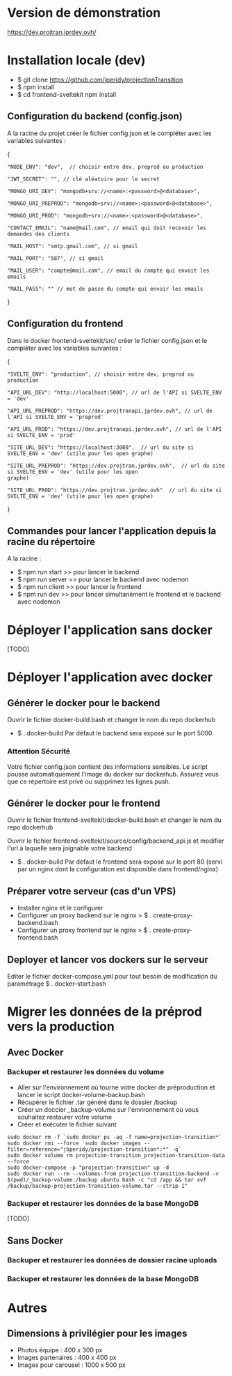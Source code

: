 # Version de démonstration

https://dev.projtran.jprdev.ovh/

# Installation locale (dev)

- $ git clone https://github.com/jperidy/projectionTransition
- $ npm install
- $ cd frontend-sveltekit npm install

## Configuration du backend (config.json)
A la racine du projet créer le fichier config.json et le compléter avec les variables suivantes :  

{

    "NODE_ENV": "dev",  // choisir entre dev, preprod ou production
    
    "JWT_SECRET": "", // clé aléatoire pour le secret
    
    "MONGO_URI_DEV": "mongodb+srv://<name>:<password>@<database>",
    
    "MONGO_URI_PREPROD": "mongodb+srv://<name>:<password>@<database>",
    
    "MONGO_URI_PROD": "mongodb+srv://<name>:<password>@<database>",
    
    "CONTACT_EMAIL": "name@mail.com", // email qui doit recevoir les demandes des clients
    
    "MAIL_HOST": "smtp.gmail.com", // si gmail
    
    "MAIL_PORT": "587", // si gmail
    
    "MAIL_USER": "compte@mail.com", // email du compte qui envoit les emails
    
    "MAIL_PASS": "" // mot de passe du compte qui envoir les emails

}

## Configuration du frontend
Dans le docker frontend-sveltekit/src/ créer le fichier config.json et le compléter avec les variables suivantes :

{

    "SVELTE_ENV": "production", // choisir entre dev, preprod ou production

    "API_URL_DEV": "http://localhost:5000", // url de l'API si SVELTE_ENV = 'dev'

    "API_URL_PREPROD": "https://dev.projtranapi.jprdev.ovh", // url de l'API si SVELTE_ENV = 'preprod'

    "API_URL_PROD": "https://dev.projtranapi.jprdev.ovh", // url de l'API si SVELTE_ENV = 'prod'

    "SITE_URL_DEV": "https://localhost:3000",  // url du site si SVELTE_ENV = 'dev' (utile pour les open graphe)

    "SITE_URL_PREPROD": "https://dev.projtran.jprdev.ovh",  // url du site si SVELTE_ENV = 'dev' (utile pour les open 
    graphe)

    "SITE_URL_PROD": "https://dev.projtran.jprdev.ovh"  // url du site si SVELTE_ENV = 'dev' (utile pour les open graphe)

}

## Commandes pour lancer l'application depuis la racine du répertoire
A la racine :
- $ npm run start >> pour lancer le backend
- $ npm run server >> pour lancer le backend avec nodemon
- $ npm run client >> pour lancer le frontend
- $ npm run dev >> pour lancer simultanément le frontend et le backend avec nodemon

# Déployer l'application sans docker

[TODO]

# Déployer l'application avec docker

## Générer le docker pour le backend
Ouvrir le fichier docker-build.bash et changer le nom du repo dockerhub
- $ . docker-build <version>
Par défaut le backend sera exposé sur le port 5000.
### Attention Sécurité
Votre fichier config.json contient des informations sensibles. Le script pousse automatiquement l'image du docker sur dockerhub. Assurez vous que ce répertoire est privé ou supprimez les lignes push.

## Générer le docker pour le frontend
Ouvrir le fichier frontend-sveltekit/docker-build.bash et changer le nom du repo dockerhub

Ouvrir le fichier frontend-sveltekit/source/config/backend_api.js et modifier l'url à laquelle sera joignable votre backend
- $ . docker-build <version>
Par défaut le frontend sera exposé sur le port 80 (servi par un nginx dont la configuration est disponible dans frontend/nginx)

## Préparer votre serveur (cas d'un VPS)
- Installer nginx et le configurer
- Configurer un proxy backend sur le nginx > $ . create-proxy-backend.bash <domain> <port>
- Configurer un proxy frontend sur le nginx > $ . create-proxy-frontend.bash <domain> <port>

## Deployer et lancer vos dockers sur le serveur
Editer le fichier docker-compose.yml pour tout besoin de modification du paramétrage
$ . docker-start.bash

# Migrer les données de la préprod vers la production

## Avec Docker
### Backuper et restaurer les données du volume
- Aller sur l'environnement où tourne votre docker de préproduction et lancer le script docker-volume-backup.bash
- Récupérer le fichier .tar généré dans le dossier /backup
- Créer un doccier _backup-volume sur l'environnement où vous souhaitez restaurer votre volume
- Créer et exécuter le fichier suivant
```
sudo docker rm -f `sudo docker ps -aq -f name=projection-transition*`
sudo docker rmi --force `sudo docker images --filter=reference="jbperidy/projection-transition*:*" -q`
sudo docker volume rm projection-transition_projection-transition-data --force
sudo docker-compose -p "projection-transition" up -d
sudo docker run --rm --volumes-from projection-transition-backend -v $(pwd)/_backup-volume:/backup ubuntu bash -c "cd /app && tar xvf /backup/backup-projection-transition-volume.tar --strip 1"
```
### Backuper et restaurer les données de la base MongoDB
[TODO]

## Sans Docker
### Backuper et restaurer les données de dossier racine uploads
### Backuper et restaurer les données de la base MongoDB

# Autres

## Dimensions à privilégier pour les images
- Photos équipe : 400 x 300 px
- Images partenaires : 400 x 400 px
- Images pour carousel : 1000 x 500 px